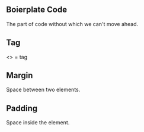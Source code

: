 ## Boierplate Code

The part of code without which we can't move ahead.

## Tag

<> = tag

## Margin

Space between two elements.

## Padding

Space inside the element.
